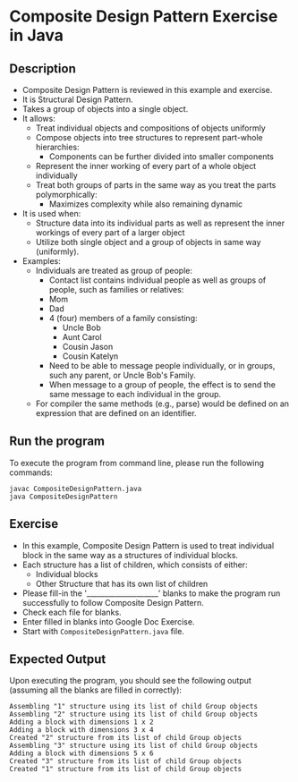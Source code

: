 # Composite Design Pattern Exercise in Java

## Description
* Composite Design Pattern is reviewed in this example and exercise.
* It is Structural Design Pattern.
* Takes a group of objects into a single object.
* It allows: 
  * Treat individual objects and compositions of objects uniformly
  * Compose objects into tree structures to represent part-whole hierarchies:
    * Components can be further divided into smaller components
  * Represent the inner working of every part of a whole object individually
  * Treat both groups of parts in the same way as you treat the parts polymorphically:
    * Maximizes complexity while also remaining dynamic
* It is used when:
  * Structure data into its individual parts as well as represent the inner workings of every part of a larger object
  * Utilize both single object and a group of objects in same way (uniformly).
* Examples:
  * Individuals are treated as group of people:
    * Contact list contains individual people as well as groups of people, such as families or relatives:
    * Mom
    * Dad
    * 4 (four) members of a family consisting:
      * Uncle Bob
      * Aunt Carol
      * Cousin Jason
      * Cousin Katelyn
    * Need to be able to message people individually, or in groups, such any parent, or Uncle Bob's Family.
    * When message to a group of people, the effect is to send the same message to each individual in the group.
  * For compiler the same methods (e.g., parse) would be defined on an expression that are defined on an identifier.

## Run the program
To execute the program from command line, please run the following commands:
```
javac CompositeDesignPattern.java
java CompositeDesignPattern
```

## Exercise
* In this example, Composite Design Pattern is used to treat individual block in the same way as a structures of
individual blocks.
* Each structure has a list of children, which consists of either:
  * Individual blocks
  * Other Structure that has its own list of children
* Please fill-in the '____________________'  blanks to make the program run successfully to follow Composite Design
Pattern.
* Check each file for blanks.
* Enter filled in blanks into Google Doc Exercise.
* Start with `CompositeDesignPattern.java` file.

## Expected Output
Upon executing the program, you should see the following output (assuming all the blanks are filled in correctly):

```
Assembling "1" structure using its list of child Group objects
Assembling "2" structure using its list of child Group objects
Adding a block with dimensions 1 x 2
Adding a block with dimensions 3 x 4
Created "2" structure from its list of child Group objects
Assembling "3" structure using its list of child Group objects
Adding a block with dimensions 5 x 6
Created "3" structure from its list of child Group objects
Created "1" structure from its list of child Group objects
```
